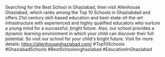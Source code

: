Searching for the Best School in Ghaziabad, then visit Allenhouse Ghaziabad, which ranks among the Top 10 Schools in Ghaziabdad and offers 21st century skill-based education and best-state-of-the-art infrastructure with experienced and highly qualified educators who nurture a young mind for a successful, bright future. Also, our school provides a dynamic learning environment in which your child can discover their full potential. So visit our school for your child's bright future.
Visit for more details: https://allenhouseghaziabad.com/
#Top10Schools #GhaziabadSchools #BestSchoolsinghaziabad #EducationInGhaziabad 
